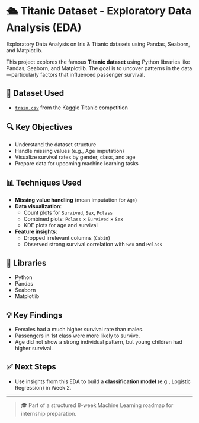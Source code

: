 # 🛳️ Titanic Dataset - Exploratory Data Analysis (EDA)

Exploratory Data Analysis on Iris &amp; Titanic datasets using Pandas, Seaborn, and Matplotlib.

This project explores the famous **Titanic dataset** using Python libraries like Pandas, Seaborn, and Matplotlib. The goal is to uncover patterns in the data—particularly factors that influenced passenger survival.

## 📁 Dataset Used
- [`train.csv`](https://www.kaggle.com/competitions/titanic/data) from the Kaggle Titanic competition

## 🔍 Key Objectives
- Understand the dataset structure
- Handle missing values (e.g., Age imputation)
- Visualize survival rates by gender, class, and age
- Prepare data for upcoming machine learning tasks

## 📊 Techniques Used
- **Missing value handling** (mean imputation for `Age`)
- **Data visualization**:
  - Count plots for `Survived`, `Sex`, `Pclass`
  - Combined plots: `Pclass` × `Survived` × `Sex`
  - KDE plots for age and survival
- **Feature insights**:
  - Dropped irrelevant columns (`Cabin`)
  - Observed strong survival correlation with `Sex` and `Pclass`

## 📘 Libraries
- Python
- Pandas
- Seaborn
- Matplotlib

## 💡 Key Findings
- Females had a much higher survival rate than males.
- Passengers in 1st class were more likely to survive.
- Age did not show a strong individual pattern, but young children had higher survival.

## ✅ Next Steps
- Use insights from this EDA to build a **classification model** (e.g., Logistic Regression) in Week 2.

---

> 🎓 Part of a structured 8-week Machine Learning roadmap for internship preparation.
